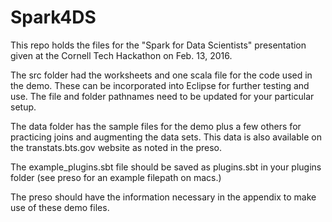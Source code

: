 # Spark4DS

This repo holds the files for the "Spark for Data Scientists" presentation given at the Cornell Tech Hackathon on Feb. 13, 2016.

The src folder had the worksheets and one scala file for the code used in the demo. These can be incorporated into Eclipse for further testing and use. The file and folder pathnames need to be updated for your particular setup.

The data folder has the sample files for the demo plus a few others for practicing joins and augmenting the data sets. This data is also available on the transtats.bts.gov website as noted in the preso.

The example_plugins.sbt file should be saved as plugins.sbt in your plugins folder (see preso for an example filepath on macs.)

The preso should have the information necessary in the appendix to make use of these demo files.

